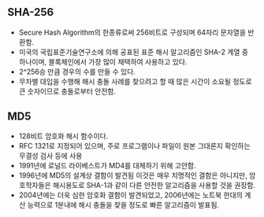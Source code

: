 #
## SHA-256
- Secure Hash Algorithm의 한종류로써 256비트로 구성되며 64자리 문자열을 반환함.
- 미국의 국립표준기술연구소에 의해 공표된 표준 해시 알고리즘인 SHA-2 계열 중 하나이며, 블록체인에서 가장 많이 채택하여 사용하고 있다.
- 2^256승 만큼 경우의 수를 만들 수 있다.
- 무차별 대입을 수행해 해시 충돌 사례를 찾으려고 할 때 많은 시간이 소요될 정도로 큰 숫자이므로 충돌로부터 안전함.

## MD5
- 128비트 암호화 해시 함수이다.
- RFC 1321로 지정되어 있으며, 주로 프로그램이나 파일이 원본 그대론지 확인하는 무결성 검사 등에 사용
- 1991년에 로널드 라이베스트가 MD4를 대체하기 위해 고안함.
- 1996년에 MD5의 설계상 결함이 발견됨 이것은 매우 치명적인 결함은 아니지만, 암호학자들은 해시용도로 SHA-1과 같이 다른 안전한 알고리즘을 사용할 것을 권장함.
- 2004년에는 더욱 심한 암호화 결함이 발견되었고, 2006년에는 노트북 한대의 계산 능력으로 1분내에 해시 충돌을 찾을 정도로 빠른 알고리즘이 발표됨.

